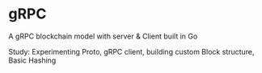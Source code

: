 # gRPC

A gRPC blockchain model with server & Client built in Go

Study:  Experimenting Proto,
	gRPC client,
	building custom Block structure,
	Basic Hashing

